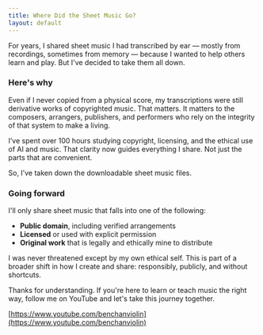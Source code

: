 ```yaml
---
title: Where Did the Sheet Music Go?
layout: default
---
```


For years, I shared sheet music I had transcribed by ear — mostly from recordings, sometimes from memory — because I wanted to help others learn and play. But I've decided to take them all down.

### Here's why

Even if I never copied from a physical score, my transcriptions were still derivative works of copyrighted music. That matters. It matters to the composers, arrangers, publishers, and performers who rely on the integrity of that system to make a living.

I’ve spent over 100 hours studying copyright, licensing, and the ethical use of AI and music. That clarity now guides everything I share. Not just the parts that are convenient.

So, I’ve taken down the downloadable sheet music files.

### Going forward

I'll only share sheet music that falls into one of the following:

- **Public domain**, including verified arrangements  
- **Licensed** or used with explicit permission  
- **Original work** that is legally and ethically mine to distribute

I was never threatened except by my own ethical self. This is part of a broader shift in how I create and share: responsibly, publicly, and without shortcuts.

Thanks for understanding. If you're here to learn or teach music the right way, follow me on YouTube and let's take this journey together.

[https://www.youtube.com/benchanviolin](https://www.youtube.com/benchanviolin)
